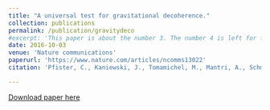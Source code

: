 ```yaml
---
title: "A universal test for gravitational decoherence."
collection: publications
permalink: /publication/gravitydeco
#excerpt: 'This paper is about the number 3. The number 4 is left for future work.'
date: 2016-10-03
venue: 'Nature communications'
paperurl: 'https://www.nature.com/articles/ncomms13022'
citation: 'Pfister, C., Kaniewski, J., Tomamichel, M., Mantri, A., Schmucker, R., McMahon, N., Milburn, G. & Wehner, S. (2016). A universal test for gravitational decoherence. Nature communications, 7, 13022.'

---
```


[Download paper here](http://atulmantri.github.io/files/gravitydeco.pdf)

